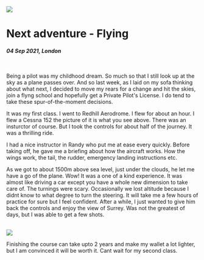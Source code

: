 <img class="img img--grow" loading="lazy" src='/posts/blog/flying.jpg' />

# Next adventure - Flying

#### *04 Sep 2021, London*

&nbsp;

Being a pilot was my childhood dream. So much so that I still look up at the sky as a plane passes over. And so last week, as I laid on my sofa thinking about what next, I decided to move my rears for a change and hit the skies, join a flyng school and hopefully get a Private Pilot's License. I do tend to take these spur-of-the-moment decisions.

It was my first class. I went to Redhill Aerodrome. I flew for about an hour. I flew a Cessna 152 the picture of it is what you see above. There was an insturctor of course. But I took the controls for about half of the journey. It was a thrilling ride.

I had a nice instructor in Randy who put me at ease every quickly. Before taking off, he gave me a briefing about how the aircraft works. How the wings work, the tail, the rudder, emergency landing instructions etc.

As we got to about 1500m above sea level, just under the clouds, he let me have a go of the plane. Wow! It was a one of a kind experience. It was almost like driving a car except you have a whole new dimension to take care of. The turnings were scary. Occasionally we lost altitude because I didnt know to what degree to turn the steering. It will take me a few hours of practice for sure but I feel confident. After a while, I just wanted to give him back the controls and enjoy the view of Surrey. Was not the greatest of days, but I was able to get a few shots.

<br />

<img class="img img--grow" loading="lazy" src='/posts/blog/flying-2.jpg' />

Finishing the course can take upto 2 years and make my wallet a lot lighter, but I am convinced it will be worth it. Cant wait for my second class.

